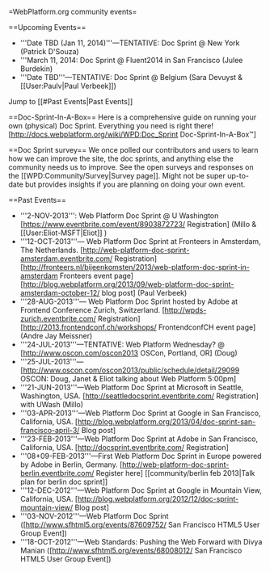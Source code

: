 =WebPlatform.org community events=

==Upcoming Events== 
* '''Date TBD (Jan 11, 2014)'''—TENTATIVE: Doc Sprint @ New York (Patrick D'Souza)
* '''March 11, 2014: Doc Sprint @ Fluent2014 in San Francisco (Julee Burdekin)
* '''Date TBD'''—TENTATIVE: Doc Sprint @ Belgium (Sara Devuyst & [[User:Paulv|Paul Verbeek]])

Jump to [[#Past Events|Past Events]]

==Doc-Sprint-In-A-Box==
Here is a comprehensive guide on running your own (physical) Doc Sprint. Everything you need is right there!
[http://docs.webplatform.org/wiki/WPD:Doc_Sprint Doc-Sprint-In-A-Box™]

==Doc Sprint survey==
We once polled our contributors and users to learn how we can improve the site, the doc sprints, and anything else the community needs us to improve. See the open surveys and responses on the [[WPD:Community/Survey|Survey page]]. Might not be super up-to-date but provides insights if you are planning on doing your own event.

==Past Events==
* '''2-NOV-2013''': Web Platform Doc Sprint @ U Washington [https://www.eventbrite.com/event/8903872723/ Registration] (Millo & [[User:Eliot-MSFT|Eliot]] )
* '''12-OCT-2013'''— Web Platform Doc Sprint at Fronteers in Amsterdam, The Netherlands. [http://web-platform-doc-sprint-amsterdam.eventbrite.com/ Registration] [http://fronteers.nl/bijeenkomsten/2013/web-platform-doc-sprint-in-amsterdam Fronteers event page] [http://blog.webplatform.org/2013/09/web-platform-doc-sprint-amsterdam-october-12/ blog post] (Paul Verbeek)
* '''28-AUG-2013'''— Web Platform Doc Sprint hosted by Adobe at Frontend Conference Zurich, Switzerland. [http://wpds-zurich.eventbrite.com/ Registration] [http://2013.frontendconf.ch/workshops/ FrontendconfCH event page] (Andre Jay Meissner)
* '''24-JUL-2013'''—TENTATIVE: Web Platform Wednesday? @ [http://www.oscon.com/oscon2013 OSCon, Portland, OR] (Doug)
* '''25-JUL-2013'''—[http://www.oscon.com/oscon2013/public/schedule/detail/29099 OSCON: Doug, Janet & Eliot talking about Web Platform 5:00pm]
* '''21-JUN-2013'''—Web Platform Doc Sprint at Microsoft in Seattle, Washington, USA. [http://seattledocsprint.eventbrite.com/ Registration] with UWash (Millo)
* '''03-APR-2013'''—Web Platform Doc Sprint at Google in San Francisco, California, USA. [http://blog.webplatform.org/2013/04/doc-sprint-san-francisco-april-3/ Blog post]
* '''23-FEB-2013'''—Web Platform Doc Sprint at Adobe in San Francisco, California, USA. [http://docsprint.eventbrite.com/ Registration]
* '''08+09-FEB-2013'''—First Web Platform Doc Sprint in Europe powered by Adobe in Berlin, Germany. [http://web-platform-doc-sprint-berlin.eventbrite.com/ Register here] [[community/berlin feb 2013|Talk plan for berlin doc sprint]]
* '''12-DEC-2012'''—Web Platform Doc Sprint at Google in Mountain View, California, USA. [http://blog.webplatform.org/2012/12/doc-sprint-mountain-view/ Blog post]
* '''03-NOV-2012'''—Web Platform Doc Sprint ([http://www.sfhtml5.org/events/87609752/ San Francisco HTML5 User Group Event])
* '''18-OCT-2012'''—Web Standards: Pushing the Web Forward with Divya Manian ([http://www.sfhtml5.org/events/68008012/ San Francisco HTML5 User Group Event])